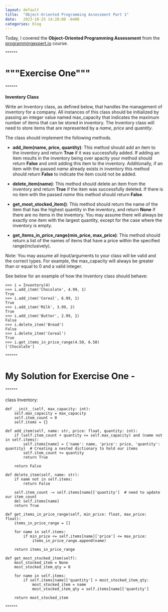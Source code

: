 ```yaml
---
layout: default
title:  "Object-Oriented Programming Assessment Part 1"
date:   2023-10-25 14:28:00 -0400
categories: blog
---
```

Today, I covered the __Object-Oriented Programming Assessment__ from the [programmingexpert.io][course-site] course.

""""""

# """Exercise One"""

""""""

__Inventory Class__

Write an Inventory class, as defined below, that handles the management of inventory for a company. All instances of this class should be initialized by passing an integer value named max_capacity that indicates the maximum number of items that can be stored in inventory. The Inventory class will need to store items that are represented by a _name_, _price_ and _quantity_.

The class should implement the following methods.

- __add_item(name, price, quantity)__: This method should add an item to the inventory and return __True__ if it was successfully added. If adding an item results in the inventory being over apacity your method should return __False__ and omit adding this item to the inventory. Additionally, if an item with the passed _name_ already exists in inventory this method should return __False__ to indicate the item could not be added.

- __delete_item(name)__: This method should delete an item from the inventory and return __True__ if the item was successfully deleted. If there is no item with the passed _name_ this method should return __False__.

- __get_most_stocked_item()__: This method should return the name of the item that has the highest quantity in the inventory, and return __None__ if there are no items in the inventory. You may assume there will always be exactly one item with the largest quantity, except for the case where the inventory is empty.

- __get_items_in_price_range(min_price, max_price)__: This method should return a list of the names of items that have a price within the specified range(inclusively).

Note: You may assume all input/arguments to your class will be valid and the correct types. For example, the max_capacity will always be greater than or equal to 0 and a valid integer. 

See below for an example of how the Inventory class should behave:

    >>> i = Inventory(4)
    >>> i.add_item('Chocolate', 4.99, 1)
    True
    >>> i.add_item('Cereal', 6.99, 1)
    True
    >>> i.add_item('Milk', 3.99, 2)
    True
    >>> i.add_item('Butter', 2.99, 1)
    False
    >>> i.delete_item('Bread')
    False
    >>> i.delete_item('Cereal')
    True
    >>> i.get_items_in_price_range(4.50, 6.50)
    ['Chocolate']

""""""

# My Solution for Exercise One -

""""""

class Inventory:

    def __init__(self, max_capacity: int):
        self.max_capacity = max_capacity
        self.item_count = 0
        self.items = {}

    def add_item(self, name: str, price: float, quantity: int):
        if (self.item_count + quantity <= self.max_capacity) and (name not in self.items):
            self.items[name] = {'name': name, 'price': price, 'quantity': quantity}  # Creating a nested dictionary to hold our items
            self.item_count += quantity
            return True 
        
        return False

    def delete_item(self, name: str):
        if name not in self.items:
            return False
      
        self.item_count -= self.items[name]['quantity']  # need to update our item_count
        del self.items[name]
        return True
        
    def get_items_in_price_range(self, min_price: float, max_price: float):
        items_in_price_range = []

        for name in self.items:
            if min_price <= self.items[name]['price'] <= max_price:
                items_in_price_range.append(name)

        return items_in_price_range

    def get_most_stocked_item(self):
        most_stocked_item = None 
        most_stocked_item_qty = 0
       
        for name in self.items:
            if self.items[name]['quantity'] > most_stocked_item_qty:
                most_stocked_item = name
                most_stocked_item_qty = self.items[name]['quantity']

        return most_stocked_item

""""""

[course-site]: https://www.programmingexpert.io/index